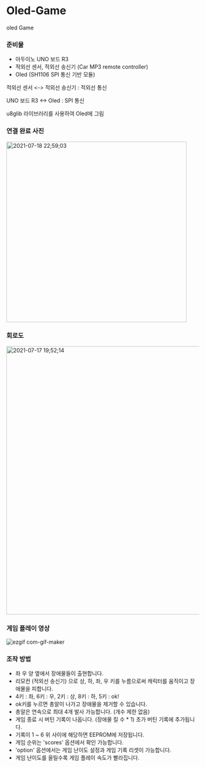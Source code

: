 # Oled-Game
oled Game

### 준비물
- 아두이노 UNO 보드 R3
- 적외선 센서, 적외선 송신기 (Car MP3 remote controller)
- Oled (SH1106 SPI 통신 기반 모듈)

적외선 센서 <-> 적외선 송신기 : 적외선 통신

UNO 보드 R3 <-> Oled : SPI 통신

u8glib 라이브러리를 사용하여 Oled에 그림

### 연결 완료 사진

<img width="471" alt="2021-07-18 22;59;03" src="https://user-images.githubusercontent.com/86474141/126070102-5cddf993-82ab-41b4-a8d0-9e4b2ae5b4e1.PNG">

### 회로도

<img width="700" alt="2021-07-17 19;52;14" src="https://user-images.githubusercontent.com/86474141/126034769-8b9c1954-091c-497f-892f-857ecae49f5f.PNG">

### 게임 플레이 영상

![ezgif com-gif-maker](https://user-images.githubusercontent.com/86474141/126072594-909f29d7-0fe1-4cb9-9153-c00f8f63c711.gif)


### 조작 방법
- 좌 우 양 옆에서 장애물들이 출현합니다.
- 리모컨 (적외선 송신기) 으로 상, 하, 좌, 우 키를 누름으로써 캐릭터를 움직이고 장애물을 피합니다.
- 4키 : 좌, 6키 : 우, 2키 : 상, 8키 : 하, 5키 : ok!
- ok키를 누르면 총알이 나가고 장애물을 제거할 수 있습니다.
- 총알은 연속으로 최대 4개 발사 가능합니다. (개수 제한 없음)
- 게임 종료 시 버틴 기록이 나옵니다. (장애물 킬 수 * 1) 초가 버틴 기록에 추가됩니다.
- 기록이 1 ~ 6 위 사이에 해당하면 EEPROM에 저장됩니다.
- 게임 순위는 'scores' 옵션에서 확인 가능합니다.
- 'option' 옵션에서는 게임 난이도 설정과 게임 기록 리셋이 가능합니다.
- 게임 난이도를 올릴수록 게임 플레이 속도가 빨라집니다.
